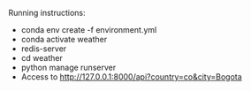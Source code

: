 Running instructions:

* conda env create -f environment.yml
* conda activate weather
* redis-server
* cd weather
* python manage runserver
* Access to http://127.0.0.1:8000/api?country=co&city=Bogota
